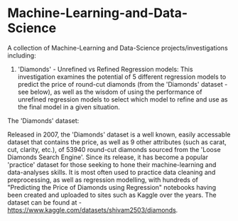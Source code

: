 # Machine-Learning-and-Data-Science
A collection of Machine-Learning and Data-Science projects/investigations including:

1. 'Diamonds' - Unrefined vs Refined Regression models:
This investigation examines the potential of 5 different regression models to predict the price of round-cut diamonds (from the 'Diamonds' dataset - see below), as well as the wisdom of using the performance of unrefined regression models to select which model to refine and use as the final model in a given situation.

The 'Diamonds' dataset:

Released in 2007, the 'Diamonds' dataset is a well known, easily accessable dataset that contains the price, as well as 9 other attributes (such as carat, cut, clarity, etc.), of 53940 round-cut diamonds sourced from the 'Loose Diamonds Search Engine'. Since its release, it has become a popular 'practice' dataset for those seeking to hone their machine-learning and data-analyses skills. It is most often used to practice data cleaning and preprocessing, as well as regression modelling, with hundreds of "Predicting the Price of Diamonds using Regression" notebooks having been created and uploaded to sites such as Kaggle over the years. The dataset can be found at - https://www.kaggle.com/datasets/shivam2503/diamonds.
